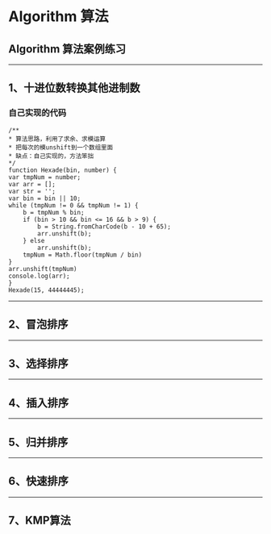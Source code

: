 # Algorithm  算法
## Algorithm  算法案例练习
<hr>

##  1、十进位数转换其他进制数 
###  自己实现的代码
    /**
    * 算法思路，利用了求余、求模运算
    * 把每次的模unshift到一个数组里面
    * 缺点：自己实现的，方法笨拙
    */
    function Hexade(bin, number) {
    var tmpNum = number;
    var arr = [];
    var str = '';
    var bin = bin || 10;
    while (tmpNum != 0 && tmpNum != 1) {
        b = tmpNum % bin;
        if (bin > 10 && bin <= 16 && b > 9) {
            b = String.fromCharCode(b - 10 + 65);
            arr.unshift(b);
        } else
            arr.unshift(b);
        tmpNum = Math.floor(tmpNum / bin)
    }
    arr.unshift(tmpNum)
    console.log(arr);
    }
    Hexade(15, 44444445);
 <hr>

##  2、冒泡排序 


 <hr>

##  3、选择排序





 <hr>

##  4、插入排序





 <hr>

##  5、归并排序







 <hr>

##  6、快速排序






 <hr>

##  7、KMP算法